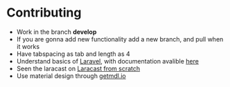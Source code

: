 # Contributing

* Work in the branch **develop**
* If you are gonna add new functionality add a new branch, and pull when it works
* Have tabspacing as tab and length as 4
* Understand basics of [Laravel][laravelHomepage], with documentation avalible [here][laravelDocumentation]
* Seen the laracast on [Laracast from scratch][laracastVideo]
* Use material design through [getmdl.io][getMdl]

[laravelHomepage]: https://laravel.com/
[laravelDocumentation]: https://laravel.com/docs/5.6
[laracastVideo]: https://laracasts.com/series/laravel-from-scratch-2017
[getMdl]: https://getmdl.io
